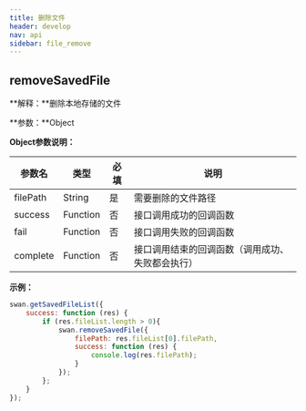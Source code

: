 ```yaml
---
title: 删除文件
header: develop
nav: api
sidebar: file_remove
---
```


removeSavedFile
-----

**解释：**删除本地存储的文件

**参数：**Object

**Object参数说明：**

|参数名 |类型  |必填  |说明|
|---- | ---- | ---- |---- |
|filePath   |String  |  是  | 需要删除的文件路径|
|success   |Function  |  否  | 接口调用成功的回调函数|
|fail  |Function  |  否 |  接口调用失败的回调函数|
|complete   | Function   | 否 |  接口调用结束的回调函数（调用成功、失败都会执行）|

**示例：**

```js
swan.getSavedFileList({
    success: function (res) {
        if (res.fileList.length > 0){
            swan.removeSavedFile({
                filePath: res.fileList[0].filePath,
                success: function (res) {
                    console.log(res.filePath);
                }
            });
        };
    }
});
```
